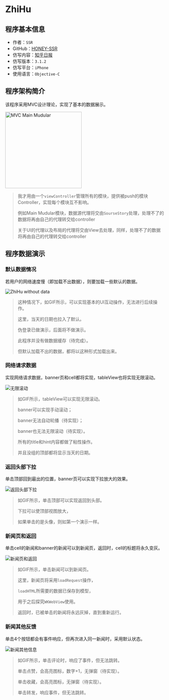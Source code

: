 # ZhiHu

## 程序基本信息

- 作者：`SSR`
- GitHub：[HONEY-SSR](https://github.com/HONEY-SSR)
- 仿写内容：[知乎日报](https://github.com/HONEY-SSR/ZhiHu)
- 仿写版本：`3.1.2`
- 仿写平台：`iPhone`
- 使用语言：`Objective-C`

## 程序架构简介

该程序采用MVC设计理论，实现了基本的数据展示。

<img width="242" alt="MVC Main Mudular" src="https://user-images.githubusercontent.com/88606535/151107954-1743a3cd-9b87-46db-9bf2-98071e7945d8.png">

> 我才用由一个`viewController`管理所有的模块，提供被push的模块Controller，实现每个模块互不影响。
>
> 例如Main Mudular模块，数据源代理将交由`SourseStory`处理，处理不了的数据将再由自己的代理转交给controller
>
> 关于UI的代理以及布局的代理将交由View去处理，同样，处理不了的数据将再由自己的代理转交给controller
>

## 程序数据演示

### 默认数据情况

若用户的网络速度慢（即加载不出数据），则要加载一些默认的数据。

![ZhiHu without data](https://user-images.githubusercontent.com/88606535/151108498-3a237618-9e6a-4f82-8c2f-3ca81387d5d7.gif)

>这种情况下，如GIF所示，可以实现基本的UI互动操作，无法进行后续操作。
>
>这里，当天的日期也拉入了默认。
>
>伪登录已做演示，后面将不做演示。
>
>此程序并没有做数据缓存（待完成）。
>
>但默认加载不出的数据，都将以这种形式加载出来。

### 网络请求数据

实现网络请求数据，banner页和cell都将实现，tableView也将实现无限滚动。


![无限滚动](https://user-images.githubusercontent.com/88606535/151112103-ca370c9b-64bb-462f-856e-d31ef204360a.gif)

>如GIF所示，tableView可以实现无限滚动。
>
>banner可以实现手动滚动；
>
>banner无法自动轮播（待实现）；
>
>banner也无法无限滚动（待实现）。
>
>所有的title和hint内容都做了粘性操作。
>
>并且没组的顶部都将显示当天的日期。

### 返回头部下拉

单击顶部回到最出的位置，banner页可以实现下拉放大的效果。

![返回头部下拉](https://user-images.githubusercontent.com/88606535/151121232-82ad873c-dcc5-4a45-bc1f-fcf35270edc9.gif)

>如GIF所示，单击顶部可以实现返回到头部。
>
>下拉可以使顶部视图放大，
>
>如果单击的是头像，则如第一个演示一样。

### 新闻页和返回

单击cell的新闻和banner的新闻可以到新闻页，返回时，cell的标题将永久变灰。

![新闻页和返回](https://user-images.githubusercontent.com/88606535/151121271-63f64921-38c9-4eec-a615-002bba773bef.gif)

> 如GIF所示，单击新闻可以到新闻页。
>
> 这里，新闻页将采用`loadRequest`操作，
>
> `loadHTML`所需要的数据已保存到模型，
>
> 用于之后探究`WKWebView`使用。
>
> 返回时，已被单击的新闻将永远灰掉，直到重新运行。

### 新闻其他反馈

单击4个按钮都会有事件响应，但再次进入同一新闻时，采用默认状态。

![新闻其他信息](https://user-images.githubusercontent.com/88606535/151121293-bde3eade-9601-4303-a52f-95cbb1de0830.gif)

> 如GIF所示，单击评论时，响应了事件，但无法跳转。
>
> 单击点赞，会高亮图标，数字+1，无弹窗（待实现）。
>
> 单击收藏，会高亮图标，无弹窗（待实现）。
>
> 单击转发，响应事件，但无法跳转。













